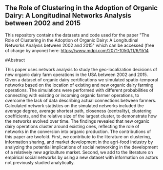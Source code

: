 ## The Role of Clustering in the Adoption of Organic Dairy: A Longitudinal Networks Analysis between 2002 and 2015

This repository contains the datasets and code used for the paper "The Role of Clustering in the Adoption of Organic Dairy: A Longitudinal Networks Analysis between 2002 and 2015" which can be accessed (free of charge by anyone) here: https://www.mdpi.com/2071-1050/11/6/1514

#Abstract 

This paper uses network analysis to study the geo-localization decisions of new organic dairy farm operations in the USA between 2002 and 2015. Given a dataset of organic dairy certifications we simulated spatio-temporal networks based on the location of existing and new organic dairy farming operations. The simulations were performed with different probabilities of connecting with existing or incoming organic farmer operations, to overcome the lack of data describing actual connections between farmers. Calculated network statistics on the simulated networks included the average degree, average shortest path, closeness (centrality), clustering coefficients, and the relative size of the largest cluster, to demonstrate how the networks evolved over time. The findings revealed that new organic dairy operations cluster around existing ones, reflecting the role of networks in the conversion into organic production. The contributions of this paper are twofold. First, we contribute to the literature on clustering, information sharing, and market development in the agri-food industry by analyzing the potential implications of social networking in the development of a relatively new agriculture market. Second, we add to the literature on empirical social networks by using a new dataset with information on actors not previously studied analytically. 
